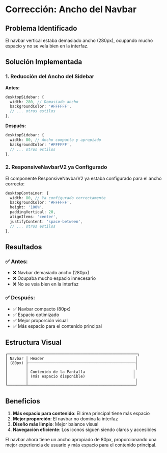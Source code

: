 # Corrección: Ancho del Navbar

## Problema Identificado

El navbar vertical estaba demasiado ancho (280px), ocupando mucho espacio y no se veía bien en la interfaz.

## Solución Implementada

### **1. Reducción del Ancho del Sidebar**

**Antes:**
```typescript
desktopSidebar: {
  width: 280, // Demasiado ancho
  backgroundColor: '#FFFFFF',
  // ... otros estilos
},
```

**Después:**
```typescript
desktopSidebar: {
  width: 80, // Ancho compacto y apropiado
  backgroundColor: '#FFFFFF',
  // ... otros estilos
},
```

### **2. ResponsiveNavbarV2 ya Configurado**

El componente ResponsiveNavbarV2 ya estaba configurado para el ancho correcto:

```typescript
desktopContainer: {
  width: 80, // Ya configurado correctamente
  backgroundColor: '#FFFFFF',
  height: '100%',
  paddingVertical: 20,
  alignItems: 'center',
  justifyContent: 'space-between',
  // ... otros estilos
},
```

## Resultados

### ✅ **Antes:**
- ❌ Navbar demasiado ancho (280px)
- ❌ Ocupaba mucho espacio innecesario
- ❌ No se veía bien en la interfaz

### ✅ **Después:**
- ✅ Navbar compacto (80px)
- ✅ Espacio optimizado
- ✅ Mejor proporción visual
- ✅ Más espacio para el contenido principal

## Estructura Visual

```
┌─────────────────────────────────────────────────────────┐
│ Navbar │ Header                                        │
│ (80px) ├───────────────────────────────────────────────┤
│        │                                               │
│        │ Contenido de la Pantalla                     │
│        │ (más espacio disponible)                     │
│        │                                               │
└────────┴───────────────────────────────────────────────┘
```

## Beneficios

1. **Más espacio para contenido**: El área principal tiene más espacio
2. **Mejor proporción**: El navbar no domina la interfaz
3. **Diseño más limpio**: Mejor balance visual
4. **Navegación eficiente**: Los iconos siguen siendo claros y accesibles

El navbar ahora tiene un ancho apropiado de 80px, proporcionando una mejor experiencia de usuario y más espacio para el contenido principal. 